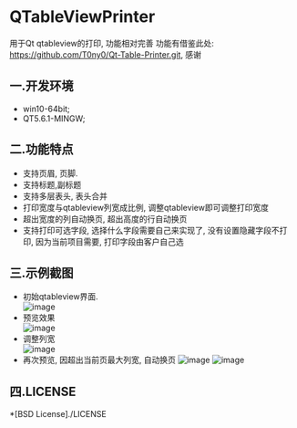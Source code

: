 # QTableViewPrinter
用于Qt qtableview的打印, 功能相对完善 功能有借鉴此处: https://github.com/T0ny0/Qt-Table-Printer.git, 感谢

一.开发环境
---
  * win10-64bit;
  * QT5.6.1-MINGW;
  
二.功能特点
---
  * 支持页眉, 页脚.
  * 支持标题,副标题
  * 支持多层表头, 表头合并
  * 打印宽度与qtableview列宽成比例, 调整qtableview即可调整打印宽度
  * 超出宽度的列自动换页, 超出高度的行自动换页
  * 支持打印可选字段, 选择什么字段需要自己来实现了, 没有设置隐藏字段不打印, 因为当前项目需要, 打印字段由客户自己选
  
三.示例截图
---
  * 初始qtableview界面.<br>
  ![image](http://github.com/tonyonce2017/QTableViewPrinter/images/1.png)
  * 预览效果<br>
  ![image](http://github.com/tonyonce2017/QTableViewPrinter/images/2.png)
  * 调整列宽<br>
  ![image](http://github.com/tonyonce2017/QTableViewPrinter/images/3.png)
  * 再次预览, 因超出当前页最大列宽, 自动换页
  ![image](http://github.com/tonyonce2017/QTableViewPrinter/images/4.png)
  ![image](http://github.com/tonyonce2017/QTableViewPrinter/images/5.png)
  
四.LICENSE
---
 *[BSD License]./LICENSE
